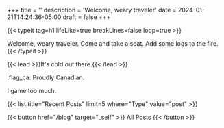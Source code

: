 +++
title = ''
description = 'Welcome, weary traveler'
date = 2024-01-21T14:24:36-05:00
draft = false
+++

{{< typeit
  tag=h1
  lifeLike=true
  breakLines=false
  loop=true >}}

Welcome, weary traveler.
Come and take a seat.
Add some logs to the fire.
{{< /typeit >}}

{{< lead >}}It's cold out there.{{< /lead >}}


:flag_ca: Proudly Canadian.

I game too much.

{{< list title="Recent Posts" limit=5 where="Type" value="post" >}}

{{< button href="/blog" target="_self" >}}
All Posts
{{< /button >}}
